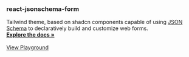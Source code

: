 <p>
  <h3>react-jsonschema-form</h3>

  <p>
    Tailwind theme, based on shadcn components capable of using <a href="http://json-schema.org/">JSON Schema</a> to declaratively build and customize web forms.
    <br />
    <a href="https://rjsf-team.github.io/react-jsonschema-form/docs/"><strong>Explore the docs »</strong></a>
    <br />
    <br />
    <a href="https://react-jsonschema-form-eight.vercel.app/" target="_blank">View Playground</a>
  </p>
</p>
